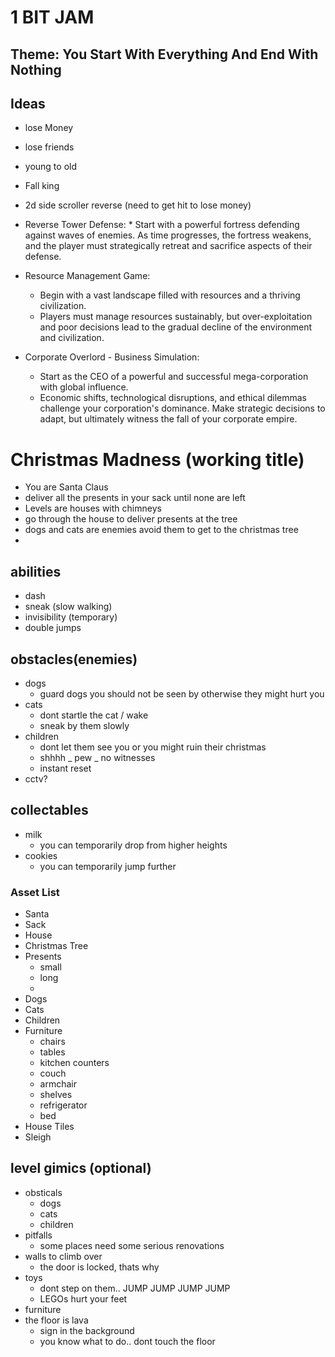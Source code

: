 # 1 BIT JAM

## Theme: You Start With Everything And End With Nothing

## Ideas

-   lose Money
-   lose friends
-   young to old
-   Fall king
-   2d side scroller reverse (need to get hit to lose money)
-   Reverse Tower Defense: \* Start with a powerful fortress defending against waves of enemies.
    As time progresses, the fortress weakens, and the player must strategically retreat and sacrifice aspects of their defense.

-   Resource Management Game:

    -   Begin with a vast landscape filled with resources and a thriving civilization.
    -   Players must manage resources sustainably, but over-exploitation and poor decisions lead to the gradual decline of the environment and civilization.

-   Corporate Overlord - Business Simulation:
    -   Start as the CEO of a powerful and successful mega-corporation with global influence.
    -   Economic shifts, technological disruptions, and ethical dilemmas challenge your corporation's dominance. Make strategic decisions to adapt, but ultimately witness the fall of your corporate empire.

# Christmas Madness (working title)

-   You are Santa Claus
-   deliver all the presents in your sack until none are left
-   Levels are houses with chimneys
-   go through the house to deliver presents at the tree
-   dogs and cats are enemies avoid them to get to the christmas tree
-

## abilities

-   dash
-   sneak (slow walking)
-   invisibility (temporary)
-   double jumps

## obstacles(enemies)

-   dogs
    -   guard dogs you should not be seen by otherwise they might hurt you
-   cats
    -   dont startle the cat / wake
    -   sneak by them slowly
-   children
    -   dont let them see you or you might ruin their christmas
    -   shhhh _ pew _ no witnesses
    -   instant reset
-   cctv?

## collectables

-   milk
    -   you can temporarily drop from higher heights
-   cookies
    -   you can temporarily jump further

### Asset List

-   Santa
-   Sack
-   House
-   Christmas Tree
-   Presents
    -   small
    -   long
    -
-   Dogs
-   Cats
-   Children
-   Furniture
    -   chairs
    -   tables
    -   kitchen counters
    -   couch
    -   armchair
    -   shelves
    -   refrigerator
    -   bed
-   House Tiles
-   Sleigh

## level gimics (optional)

-   obsticals
    -   dogs
    -   cats
    -   children
-   pitfalls
    -   some places need some serious renovations
-   walls to climb over
    -   the door is locked, thats why
-   toys
    -   dont step on them.. JUMP JUMP JUMP JUMP
    -   LEGOs hurt your feet
-   furniture
-   the floor is lava
    -   sign in the background
    -   you know what to do.. dont touch the floor
